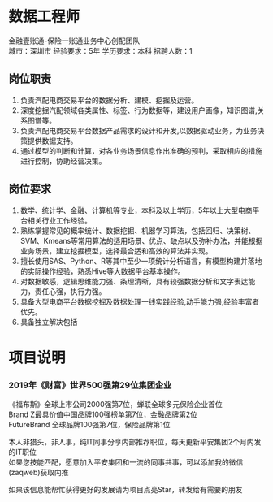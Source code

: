 # 数据工程师
金融壹账通-保险一账通业务中心创配团队  
城市：深圳市 经验要求：5年 学历要求：本科  招聘人数：1

## 岗位职责
1. 负责汽配电商交易平台的数据分析、建模、挖掘及运营。   
2. 深度挖掘汽配领域各类属性、标签、行为数据等，建设用户画像，知识图谱,关系图谱等。   
3. 负责汽配电商交易平台数据产品需求的设计和开发,以数据驱动业务，为业务决策提供数据支持。   
4. 通过模型的判断和计算，对各业务场景信息作出准确的预判，采取相应的措施进行控制，协助经营决策。

## 岗位要求
1. 数学、统计学、金融、计算机等专业，本科及以上学历，5年以上大型电商平台相关行业工作经验。   
2. 熟练掌握常见的概率统计、数据挖掘、机器学习算法，包括回归、决策树、SVM、Kmeans等常用算法的适用场景、优点、缺点以及弥补办法，并能根据业务场景，建立挖掘模型，选择最合适和高效的算法并实现。   
3. 擅长使用SAS、Python、R等其中至少一项统计分析语言，有模型构建并落地的实际操作经验，熟悉Hive等大数据平台基本操作。   
4. 对数据敏感，逻辑思维能力强、条理清晰，具有较强数据分析和文字表达能力，责任心强，执行力强。   
5. 具备大型电商平台数据挖掘及数据处理一线实践经验,动手能力强,经验丰富者优先。   
6. 具备独立解决包括

# 项目说明

### 2019年《财富》世界500强第29位集团企业
《福布斯》全球上市公司2000强第7位，蝉联全球多元保险企业首位  
Brand Z最具价值中国品牌100强榜单第7位，金融品牌第2位  
FutureBrand 全球品牌100强第7位，保险品牌第1位

本人非猎头，非人事，纯IT同事分享内部推荐职位，每天更新平安集团2个月内发的IT职位  
如果您技能匹配，愿意加入平安集团和一流的同事共事，可以添加我的微信(zaqweb)获取内推 

如果该信息能帮忙获得更好的发展请为项目点亮Star，转发给有需要的朋友




